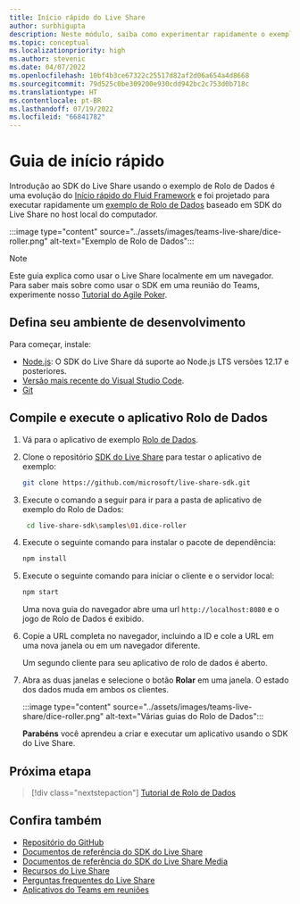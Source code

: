 ```yaml
---
title: Início rápido do Live Share
author: surbhigupta
description: Neste módulo, saiba como experimentar rapidamente o exemplo de Rolo de Dados
ms.topic: conceptual
ms.localizationpriority: high
ms.author: stevenic
ms.date: 04/07/2022
ms.openlocfilehash: 10bf4b3ce67322c25517d82af2d06a654a4d8668
ms.sourcegitcommit: 79d525c0be309200e930cdd942bc2c753d0b718c
ms.translationtype: HT
ms.contentlocale: pt-BR
ms.lasthandoff: 07/19/2022
ms.locfileid: "66841782"
---
```

# <a name="quick-start-guide"></a>Guia de início rápido

Introdução ao SDK do Live Share usando o exemplo de Rolo de Dados é uma evolução do [Início rápido do Fluid Framework](https://fluidframework.com/docs/start/quick-start/) e foi projetado para executar rapidamente um [exemplo de Rolo de Dados](https://github.com/microsoft/live-share-sdk/tree/main/samples/01.dice-roller) baseado em SDK do Live Share no host local do computador.

:::image type="content" source="../assets/images/teams-live-share/dice-roller.png" alt-text="Exemplo de Rolo de Dados":::

> [!NOTE]
> Este guia explica como usar o Live Share localmente em um navegador. Para saber mais sobre como usar o SDK em uma reunião do Teams, experimente nosso [Tutorial do Agile Poker](../sbs-teams-live-share.yml).

## <a name="set-up-your-development-environment"></a>Defina seu ambiente de desenvolvimento

Para começar, instale:

* [Node.js](https://nodejs.org/en/download): O SDK do Live Share dá suporte ao Node.js LTS versões 12.17 e posteriores.
* [Versão mais recente do Visual Studio Code](https://code.visualstudio.com/).
* [Git](https://git-scm.com/downloads)

## <a name="build-and-run-the-dice-roller-app"></a>Compile e execute o aplicativo Rolo de Dados

1. Vá para o aplicativo de exemplo [Rolo de Dados](https://github.com/microsoft/live-share-sdk/tree/main/samples/01.dice-roller).

1. Clone o repositório [SDK do Live Share](https://github.com/microsoft/live-share-sdk) para testar o aplicativo de exemplo:

    ```bash
    git clone https://github.com/microsoft/live-share-sdk.git
    ```

1. Execute o comando a seguir para ir para a pasta de aplicativo de exemplo do Rolo de Dados:

   ```bash
    cd live-share-sdk\samples\01.dice-roller
   ```

1. Execute o seguinte comando para instalar o pacote de dependência:

    ```bash
    npm install
    ```

1. Execute o seguinte comando para iniciar o cliente e o servidor local:

   ```bash
   npm start
   ```
  
     Uma nova guia do navegador abre uma url `http://localhost:8080` e o jogo de Rolo de Dados é exibido.

1. Copie a URL completa no navegador, incluindo a ID e cole a URL em uma nova janela ou em um navegador diferente.

   Um segundo cliente para seu aplicativo de rolo de dados é aberto.

1. Abra as duas janelas e selecione o botão **Rolar** em uma janela. O estado dos dados muda em ambos os clientes.

    :::image type="content" source="../assets/images/teams-live-share/dice-roller.png" alt-text="Várias guias do Rolo de Dados":::
  
   **Parabéns** você aprendeu a criar e executar um aplicativo usando o SDK do Live Share.

## <a name="next-step"></a>Próxima etapa

> [!div class="nextstepaction"]
> [Tutorial de Rolo de Dados](teams-live-share-tutorial.md)

## <a name="see-also"></a>Confira também

* [Repositório do GitHub](https://github.com/microsoft/live-share-sdk)
* [Documentos de referência do SDK do Live Share](/javascript/api/@microsoft/live-share/)
* [Documentos de referência do SDK do Live Share Media](/javascript/api/@microsoft/live-share-media/)
* [Recursos do Live Share ](teams-live-share-capabilities.md)
* [Perguntas frequentes do Live Share](teams-live-share-faq.md)
* [Aplicativos do Teams em reuniões](teams-apps-in-meetings.md)
